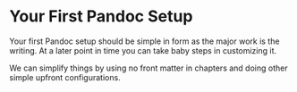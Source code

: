 # Your First Pandoc Setup

Your first Pandoc setup should be simple in form as the major work is the writing. At a later point in time you can take baby steps in customizing it.

We can simplify things by using no front matter in chapters and doing other simple upfront configurations.



